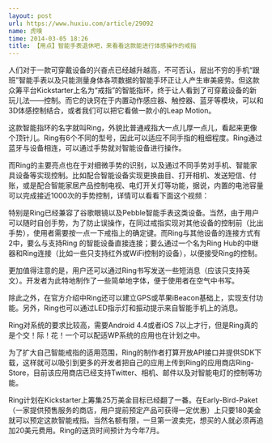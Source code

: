 ```yaml
---
layout: post
url: https://www.huxiu.com/article/29092
name: 虎嗅
time: 2014-03-05 18:26
title: 【用点】智能手表退休吧，来看看这款能进行体感操作的戒指
---
```

人们对于一款可穿戴设备的兴奋点已经越升越高，不可否认，层出不穷的手机“跟班”智能手表以及只能测量身体各项数据的智能手环正让人产生审美疲劳。但这款众筹平台Kickstarter上名为“戒指”的智能指环，终于让人看到了可穿戴设备的新玩儿法——控制。而它的诀窍在于内置动作感应器、触控器、蓝牙等模块，可以和3D体感控制结合，或者我们可以把它看做一款小的Leap Motion。

这款智能指环的名字就叫Ring，外貌比普通戒指大一点儿厚一点儿，看起来更像个顶针儿。Ring有6个不同的型号，因此可以适应不同手指的粗细程度。Ring通过蓝牙与设备相连，可以通过手势就对智能设备进行操作。

而Ring的主要亮点也在于对细微手势的识别，以及通过不同手势对手机、智能家具设备等实现控制。比如配合智能设备实现更换曲目、打开相机、发送短信、付账，或是配合智能家居产品控制电视、电灯开关灯等功能，据说，内置的电池容量可以完成接近1000次的手势控制，详情可以看看下面这个视频：

特别是Ring已经兼容了谷歌眼镜以及Pebble智能手表这类设备。当然，由于用户可以随时自创手势，为了防止误操作，在同过戒指实现对其他设备的控制前（比出手势），使用者需要按一点一下戒指上的确定键。而Ring与其他设备的连接方式有2中，要么与支持Ring 的智能设备直接连接；要么通过一个名为Ring Hub的中继器和Ring连接（比如一些只支持红外或WiFi控制的设备），以便接受Ring的控制。

更加值得注意的是，用户还可以通过Ring书写发送一些短消息（应该只支持英文）。开发者为此特地制作了一些简单地字体，便于使用者在空气中书写。

除此之外，在官方介绍中Ring还可以建立GPS或苹果iBeacon基础上，实现支付功能。另外，Ring也可以通过LED指示灯和振动提示来自智能手机上的消息。

Ring对系统的要求比较高，需要Android 4.4或者iOS 7以上才行，但是Ring真的是个交！际！花！一个可以配适WP系统的应用也在计划之中。

为了扩大自己智能戒指的适用范围，Ring的制作者打算开放API接口并提供SDK下载，这样就可以吸引到更多的开发者把自己的应用上传到Ring的应用商店Ring-Store，目前该应用商店已经支持Twitter、相机、邮件以及对智能电灯的控制等功能。

Ring计划在Kickstarter上筹集25万美金目标已经翻了一番。在Early-Bird-Paket（一家提供预售服务的商店，用户提前预定产品可获得一定优惠）上只要180美金就可以预定这款智能戒指。当然名额有限，一旦第一波卖完，想买的人就必须再追加20美元费用。Ring的送货时间预计为今年7月。

